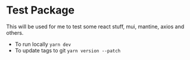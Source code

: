 # Test Package
This will be used for me to test some react stuff, mui, mantine, axios and others.

- To run locally `yarn dev`
- To update tags to git `yarn version --patch`
